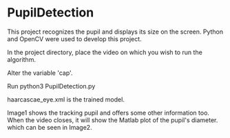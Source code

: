 # PupilDetection
This project recognizes the pupil and displays its size on the screen. Python and OpenCV were used to develop this project. 

In the project directory, place the video on which you wish to run the algorithm.

Alter the variable 'cap'.

Run python3 PupilDetection.py

haarcascae_eye.xml is the trained model.

Image1 shows the tracking pupil and offers some other information too. When the video closes, it will show the Matlab plot of the pupil's diameter. which can be seen in Image2.
